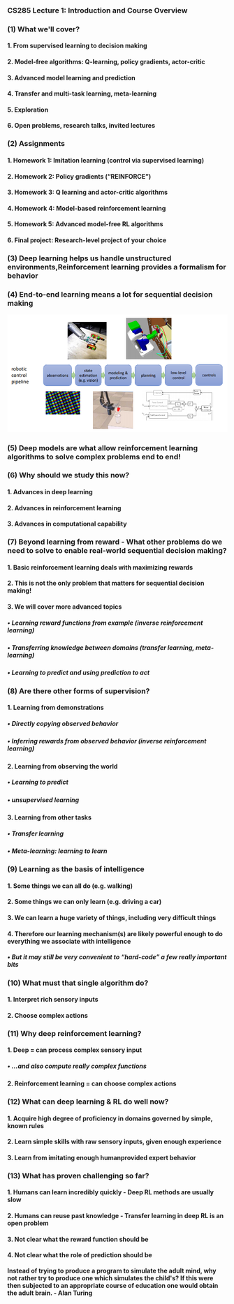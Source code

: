 ### CS285 Lecture 1: Introduction and Course Overview
### (1) What we'll cover?
#### 1. From supervised learning to decision making
#### 2. Model-free algorithms: Q-learning, policy gradients, actor-critic
#### 3. Advanced model learning and prediction
#### 4. Transfer and multi-task learning, meta-learning
#### 5. Exploration
#### 6. Open problems, research talks, invited lectures
### (2) Assignments
#### 1. Homework 1: Imitation learning (control via supervised learning)
#### 2. Homework 2: Policy gradients (“REINFORCE”)
#### 3. Homework 3: Q learning and actor-critic algorithms
#### 4. Homework 4: Model-based reinforcement learning
#### 5. Homework 5: Advanced model-free RL algorithms
#### 6. Final project: Research-level project of your choice
### (3) Deep learning helps us handle unstructured environments,Reinforcement learning provides a formalism for behavior
### (4) End-to-end learning means a lot for sequential decision making 
![](/images/2.png)
### (5) Deep models are what allow reinforcement learning algorithms to solve complex problems end to end!
### (6) Why should we study this now?
#### 1. Advances in deep learning
#### 2. Advances in reinforcement learning
#### 3. Advances in computational capability
### (7) Beyond learning from reward - What other problems do we need to solve to enable real-world sequential decision making?
#### 1. Basic reinforcement learning deals with maximizing rewards
#### 2. This is not the only problem that matters for sequential decision making!
#### 3. We will cover more advanced topics
##### • Learning reward functions from example (inverse reinforcement learning)
##### • Transferring knowledge between domains (transfer learning, meta-learning)
##### • Learning to predict and using prediction to act
### (8) Are there other forms of supervision?
#### 1. Learning from demonstrations
##### • Directly copying observed behavior
##### • Inferring rewards from observed behavior (inverse reinforcement learning)
#### 2. Learning from observing the world
##### • Learning to predict
##### • unsupervised learning
#### 3. Learning from other tasks
##### • Transfer learning
##### • Meta-learning: learning to learn
### (9) Learning as the basis of intelligence
#### 1. Some things we can all do (e.g. walking)
#### 2. Some things we can only learn (e.g. driving a car)
#### 3. We can learn a huge variety of things, including very difficult things
#### 4. Therefore our learning mechanism(s) are likely powerful enough to do everything we associate with intelligence
##### • But it may still be very convenient to “hard-code” a few really important bits
### (10) What must that single algorithm do?
#### 1. Interpret rich sensory inputs
#### 2. Choose complex actions
### (11) Why deep reinforcement learning?
#### 1. Deep = can process complex sensory input
##### • …and also compute really complex functions
#### 2. Reinforcement learning = can choose complex actions
### (12) What can deep learning & RL do well now?
#### 1. Acquire high degree of proficiency in domains governed by simple, known rules
#### 2. Learn simple skills with raw sensory inputs, given enough experience
#### 3. Learn from imitating enough humanprovided expert behavior
### (13) What has proven challenging so far?
#### 1. Humans can learn incredibly quickly - Deep RL methods are usually slow
#### 2. Humans can reuse past knowledge - Transfer learning in deep RL is an open problem
#### 3. Not clear what the reward function should be
#### 4. Not clear what the role of prediction should be
**Instead of trying to produce a program to simulate the adult mind, why not rather try to produce one which simulates the child's? If this were then subjected to an appropriate course of education one would obtain the adult brain. - Alan Turing**

